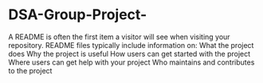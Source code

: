 # DSA-Group-Project-

A README is often the first item a visitor will see when visiting your repository. README files typically include information on:
  What the project does
  Why the project is useful
  How users can get started with the project
  Where users can get help with your project
  Who maintains and contributes to the project
